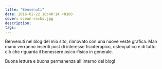 ```yaml
---
title: "Benvenuti"
date: 2016-02-22 10:40:14 +0100
cover: ocean-rocks.jpg
description:
tags:
---
```


Benvenuti nel blog del mio sito, rinnovato con una nuove veste grafica. Man mano verranno inseriti post di interesse fisioterapico, osteopatico e di tutto ciò che riguarda il benessere psico-fisico in generale.


Buona lettura e buona permanenza all'interno del blog!
